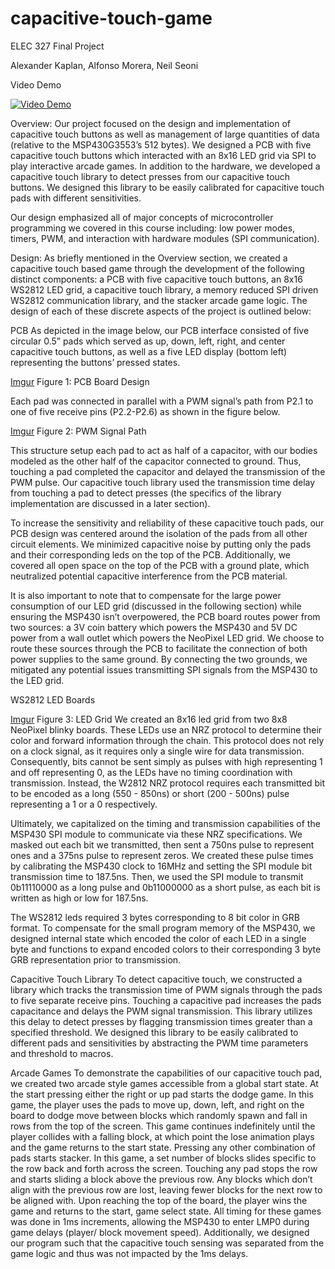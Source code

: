 # capacitive-touch-game
ELEC 327 Final Project

Alexander Kaplan,
Alfonso Morera,
Neil Seoni

Video Demo

[![Video Demo](https://i.imgur.com/SZCrklM.png)](http://www.youtube.com/watch?v=ffcCMSMpSBw "Video Demo")


Overview:
Our project focused on the design and implementation of capacitive touch buttons as well as management of large quantities of data (relative to the MSP430G3553’s 512 bytes). We designed a PCB with five capacitive touch buttons which interacted with an 8x16 LED grid via SPI to play interactive arcade games. In addition to the hardware, we developed a capacitive touch library to detect presses from our capacitive touch buttons. We designed this library to be easily calibrated for capacitive touch pads with different sensitivities. 

Our design emphasized all of major concepts of microcontroller programming we covered in this course including: low power modes, timers, PWM, and interaction with hardware modules (SPI communication).

Design:
As briefly mentioned in the Overview section, we created a capacitive touch based game through the development of the following distinct components: a PCB with five capacitive touch buttons, an 8x16 WS2812 LED grid, a capacitive touch library, a memory reduced SPI driven WS2812 communication library, and the stacker arcade game logic. The design of each of these discrete aspects of the project is outlined below:

PCB
As depicted in the image below, our PCB interface consisted of five circular 0.5” pads which served as up, down, left, right, and center capacitive touch buttons, as well as a five LED display (bottom left) representing the buttons’ pressed states. 

[Imgur](https://i.imgur.com/aH4VqKW.png)
Figure 1: PCB Board Design

Each pad was connected in parallel with a PWM signal’s path from P2.1 to one of five receive pins (P2.2-P2.6) as shown in the figure below.

[Imgur](https://i.imgur.com/0JYk5dQ.png)
Figure 2: PWM Signal Path


This structure setup each pad to act as half of a capacitor, with our bodies modeled as the other half of the capacitor connected to ground. Thus, touching a pad completed the capacitor and delayed the transmission of the PWM pulse. Our capacitive touch library used the transmission time delay from touching a pad to detect presses (the specifics of the library implementation are discussed in a later section).

To increase the sensitivity and reliability of these capacitive touch pads, our PCB design was centered around the isolation of the pads from all other circuit elements. We minimized capacitive noise by putting only the pads and their corresponding leds on the top of the PCB. Additionally, we covered all open space on the top of the PCB with a ground plate, which neutralized potential capacitive interference from the PCB material.

It is also important to note that to compensate for the large power consumption of our LED grid (discussed in the following section) while ensuring the MSP430 isn’t overpowered, the PCB board routes power from two sources: a 3V coin battery which powers the MSP430 and 5V DC power from a wall outlet which powers the NeoPixel LED grid. We choose to route these sources through the PCB to facilitate the connection of both power supplies to the same ground. By connecting the two grounds, we mitigated any potential issues transmitting SPI signals from the MSP430 to the LED grid.

WS2812 LED Boards

[Imgur](https://i.imgur.com/CnDdV7w.jpg)
Figure 3: LED Grid
We created an 8x16 led grid from two 8x8 NeoPixel blinky boards. These LEDs use an NRZ protocol to determine their color and forward information through the chain. This protocol does not rely on a clock signal, as it requires only a single wire for data transmission. Consequently, bits cannot be sent simply as pulses with high representing 1 and off representing 0, as the LEDs have no timing coordination with transmission. Instead, the W2812 NRZ protocol requires each transmitted bit to be encoded as a long (550 - 850ns) or short (200 - 500ns) pulse representing a 1 or a 0 respectively.

Ultimately, we capitalized on the timing and transmission capabilities of the MSP430 SPI module to communicate via these NRZ specifications. We masked out each bit we transmitted, then sent a 750ns pulse to represent ones and a 375ns pulse to represent zeros. We created these pulse times by calibrating the MSP430 clock to 16MHz and setting the SPI module bit transmission time to 187.5ns. Then, we used the SPI module to transmit 0b11110000 as a long pulse and 0b11000000 as a short pulse, as each bit is written as high or low for 187.5ns. 

The WS2812 leds required 3 bytes corresponding to 8 bit color in GRB format. To compensate for the small program memory of the MSP430, we designed internal state which encoded the color of each LED in a single byte and functions to expand encoded colors to their corresponding 3 byte GRB representation prior to transmission. 

Capacitive Touch Library
To detect capacitive touch, we constructed a library which tracks the transmission time of PWM signals through the pads to five separate receive pins. Touching a capacitive pad increases the pads capacitance and delays the PWM signal transmission. This library utilizes this delay to detect presses by flagging transmission times greater than a specified threshold. We designed this library to be easily calibrated to different pads and sensitivities by abstracting the PWM time parameters and threshold to macros.

Arcade Games
To demonstrate the capabilities of our capacitive touch pad, we created two arcade style games accessible from a global start state. At the start pressing either the right or up pad starts the dodge game. In this game, the player uses the pads to move up, down, left, and right on the board to dodge move between blocks which randomly spawn and fall in rows from the top of the screen. This game continues indefinitely until the player collides with a falling block, at which point the lose animation plays and the game returns to the start state. Pressing any other combination of pads starts stacker. In this game, a set number of blocks slides specific to the row back and forth across the screen. Touching any pad stops the row and starts sliding a block above the previous row. Any blocks which don’t align with the previous row are lost, leaving fewer blocks for the next row to be aligned with. Upon reaching the top of the board, the player wins the game and returns to the start, game select state.  All timing for these games was done in 1ms increments, allowing the MSP430 to enter LMP0 during game delays (player/ block movement speed). Additionally, we designed our program such that the capacitive touch sensing was separated from the game logic and thus was not impacted by the 1ms delays.
